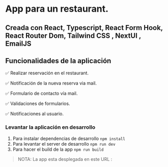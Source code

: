 # App para un restaurant. 

## Creada con React, Typescript, React Form Hook, React Router Dom, Tailwind CSS , NextUI , EmailJS


## Funcionalidades de la aplicación

✅ Realizar reservación en el restaurant.

✅ Notificación de la nueva reserva via mail.

✅ Formulario de contacto vía mail.

✅ Validaciones de formularios.

✅ Notificaciones al usuario.


### Levantar la aplicación en desarrollo

1. Para instalar dependencias de desarrollo ```npm install```
2. Para levantar el server de desarrollo ```npm run dev```
3. Para hacer el build de la app ```npm run build``` 

> NOTA: La app esta desplegada en este URL : 